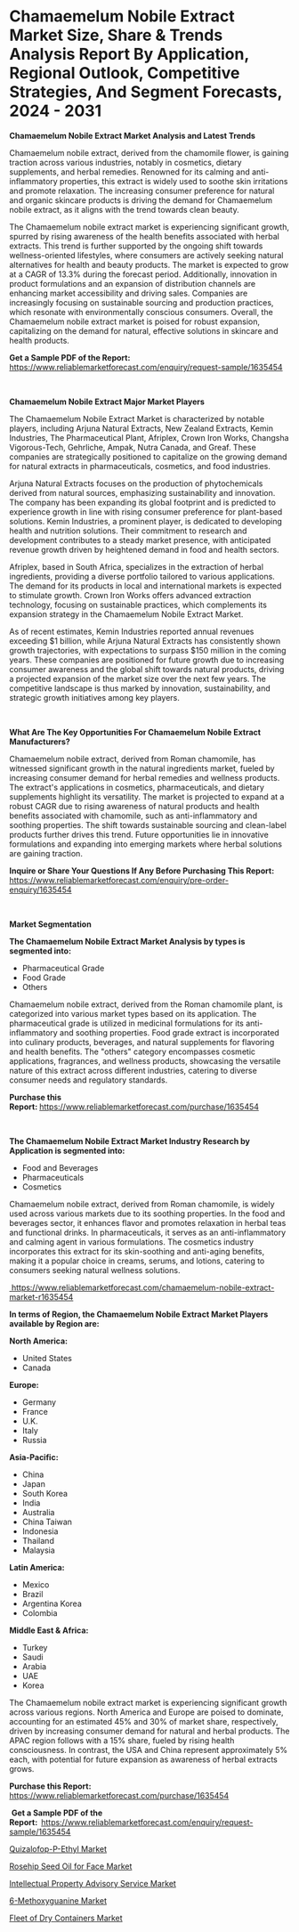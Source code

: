 <p><h1>Chamaemelum Nobile Extract Market Size, Share & Trends Analysis Report By Application, Regional Outlook, Competitive Strategies, And Segment Forecasts, 2024 - 2031</h1></p><p><strong>Chamaemelum Nobile Extract Market Analysis and Latest Trends</strong></p>
<p><p>Chamaemelum nobile extract, derived from the chamomile flower, is gaining traction across various industries, notably in cosmetics, dietary supplements, and herbal remedies. Renowned for its calming and anti-inflammatory properties, this extract is widely used to soothe skin irritations and promote relaxation. The increasing consumer preference for natural and organic skincare products is driving the demand for Chamaemelum nobile extract, as it aligns with the trend towards clean beauty.</p><p>The Chamaemelum nobile extract market is experiencing significant growth, spurred by rising awareness of the health benefits associated with herbal extracts. This trend is further supported by the ongoing shift towards wellness-oriented lifestyles, where consumers are actively seeking natural alternatives for health and beauty products. The market is expected to grow at a CAGR of 13.3% during the forecast period. Additionally, innovation in product formulations and an expansion of distribution channels are enhancing market accessibility and driving sales. Companies are increasingly focusing on sustainable sourcing and production practices, which resonate with environmentally conscious consumers. Overall, the Chamaemelum nobile extract market is poised for robust expansion, capitalizing on the demand for natural, effective solutions in skincare and health products.</p></p>
<p><strong>Get a Sample PDF of the Report:&nbsp;</strong> <a href="https://www.reliablemarketforecast.com/enquiry/request-sample/1635454?utm_campaign=1110&utm_medium=2&utm_source=Github&utm_content=ia&utm_term=07122024&utm_id=chamaemelum-nobile-extract">https://www.reliablemarketforecast.com/enquiry/request-sample/1635454</a></p>
<p>&nbsp;</p>
<p><strong>Chamaemelum Nobile Extract Major Market Players</strong></p>
<p><p>The Chamaemelum Nobile Extract Market is characterized by notable players, including Arjuna Natural Extracts, New Zealand Extracts, Kemin Industries, The Pharmaceutical Plant, Afriplex, Crown Iron Works, Changsha Vigorous-Tech, Gehrliche, Ampak, Nutra Canada, and Greaf. These companies are strategically positioned to capitalize on the growing demand for natural extracts in pharmaceuticals, cosmetics, and food industries.</p><p>Arjuna Natural Extracts focuses on the production of phytochemicals derived from natural sources, emphasizing sustainability and innovation. The company has been expanding its global footprint and is predicted to experience growth in line with rising consumer preference for plant-based solutions. Kemin Industries, a prominent player, is dedicated to developing health and nutrition solutions. Their commitment to research and development contributes to a steady market presence, with anticipated revenue growth driven by heightened demand in food and health sectors.</p><p>Afriplex, based in South Africa, specializes in the extraction of herbal ingredients, providing a diverse portfolio tailored to various applications. The demand for its products in local and international markets is expected to stimulate growth. Crown Iron Works offers advanced extraction technology, focusing on sustainable practices, which complements its expansion strategy in the Chamaemelum Nobile Extract Market.</p><p>As of recent estimates, Kemin Industries reported annual revenues exceeding $1 billion, while Arjuna Natural Extracts has consistently shown growth trajectories, with expectations to surpass $150 million in the coming years. These companies are positioned for future growth due to increasing consumer awareness and the global shift towards natural products, driving a projected expansion of the market size over the next few years. The competitive landscape is thus marked by innovation, sustainability, and strategic growth initiatives among key players.</p></p>
<p>&nbsp;</p>
<p><strong>What Are The Key Opportunities For Chamaemelum Nobile Extract Manufacturers?</strong></p>
<p><p>Chamaemelum nobile extract, derived from Roman chamomile, has witnessed significant growth in the natural ingredients market, fueled by increasing consumer demand for herbal remedies and wellness products. The extract's applications in cosmetics, pharmaceuticals, and dietary supplements highlight its versatility. The market is projected to expand at a robust CAGR due to rising awareness of natural products and health benefits associated with chamomile, such as anti-inflammatory and soothing properties. The shift towards sustainable sourcing and clean-label products further drives this trend. Future opportunities lie in innovative formulations and expanding into emerging markets where herbal solutions are gaining traction.</p></p>
<p><strong>Inquire or Share Your Questions If Any Before Purchasing This Report:</strong> <a href="https://www.reliablemarketforecast.com/enquiry/pre-order-enquiry/1635454?utm_campaign=1110&utm_medium=2&utm_source=Github&utm_content=ia&utm_term=07122024&utm_id=chamaemelum-nobile-extract">https://www.reliablemarketforecast.com/enquiry/pre-order-enquiry/1635454</a></p>
<p>&nbsp;</p>
<p><strong>Market Segmentation</strong></p>
<p><strong>The Chamaemelum Nobile Extract Market Analysis by types is segmented into:</strong></p>
<p><ul><li>Pharmaceutical Grade</li><li>Food Grade</li><li>Others</li></ul></p>
<p><p>Chamaemelum nobile extract, derived from the Roman chamomile plant, is categorized into various market types based on its application. The pharmaceutical grade is utilized in medicinal formulations for its anti-inflammatory and soothing properties. Food grade extract is incorporated into culinary products, beverages, and natural supplements for flavoring and health benefits. The "others" category encompasses cosmetic applications, fragrances, and wellness products, showcasing the versatile nature of this extract across different industries, catering to diverse consumer needs and regulatory standards.</p></p>
<p><strong>Purchase this Report:&nbsp;</strong><a href="https://www.reliablemarketforecast.com/purchase/1635454?utm_campaign=1110&utm_medium=2&utm_source=Github&utm_content=ia&utm_term=07122024&utm_id=chamaemelum-nobile-extract">https://www.reliablemarketforecast.com/purchase/1635454</a></p>
<p>&nbsp;</p>
<p><strong>The Chamaemelum Nobile Extract Market Industry Research by Application is segmented into:</strong></p>
<p><ul><li>Food and Beverages</li><li>Pharmaceuticals</li><li>Cosmetics</li></ul></p>
<p><p>Chamaemelum nobile extract, derived from Roman chamomile, is widely used across various markets due to its soothing properties. In the food and beverages sector, it enhances flavor and promotes relaxation in herbal teas and functional drinks. In pharmaceuticals, it serves as an anti-inflammatory and calming agent in various formulations. The cosmetics industry incorporates this extract for its skin-soothing and anti-aging benefits, making it a popular choice in creams, serums, and lotions, catering to consumers seeking natural wellness solutions.</p></p>
<p><a href="https://www.reliablemarketforecast.com/chamaemelum-nobile-extract-market-r1635454?utm_campaign=1110&utm_medium=2&utm_source=Github&utm_content=ia&utm_term=07122024&utm_id=chamaemelum-nobile-extract">&nbsp;https://www.reliablemarketforecast.com/chamaemelum-nobile-extract-market-r1635454</a></p>
<p><strong>In terms of Region, the Chamaemelum Nobile Extract Market Players available by Region are:</strong></p>
<p>
    <p> <strong> North America: </strong>
        <ul>
            <li>United States</li>
            <li>Canada</li>
        </ul>
        </p> 
    <p> <strong> Europe: </strong>
        <ul>
            <li>Germany</li>
            <li>France</li>
            <li>U.K.</li>
            <li>Italy</li>
            <li>Russia</li>
        </ul>
        </p> 
    <p> <strong> Asia-Pacific: </strong>
        <ul>
            <li>China</li>
            <li>Japan</li>
            <li>South Korea</li>
            <li>India</li>
            <li>Australia</li>
            <li>China Taiwan</li>
            <li>Indonesia</li>
            <li>Thailand</li>
            <li>Malaysia</li>
        </ul>
        </p> 
    <p> <strong> Latin America: </strong>
        <ul>
            <li>Mexico</li>
            <li>Brazil</li>
            <li>Argentina Korea</li>
            <li>Colombia</li>
        </ul>
        </p> 
    <p> <strong> Middle East & Africa: </strong>
        <ul>
            <li>Turkey</li>
            <li>Saudi</li>
            <li>Arabia</li>
            <li>UAE</li>
            <li>Korea</li>
        </ul>
    </p>
    </p>
<p><p>The Chamaemelum nobile extract market is experiencing significant growth across various regions. North America and Europe are poised to dominate, accounting for an estimated 45% and 30% of market share, respectively, driven by increasing consumer demand for natural and herbal products. The APAC region follows with a 15% share, fueled by rising health consciousness. In contrast, the USA and China represent approximately 5% each, with potential for future expansion as awareness of herbal extracts grows.</p></p>
<p><strong>Purchase this Report: </strong><a href="https://www.reliablemarketforecast.com/purchase/1635454?utm_campaign=1110&utm_medium=2&utm_source=Github&utm_content=ia&utm_term=07122024&utm_id=chamaemelum-nobile-extract">https://www.reliablemarketforecast.com/purchase/1635454</a></p>
<p>&nbsp;<strong>Get a Sample PDF of the Report:&nbsp;&nbsp;</strong><a href="https://www.reliablemarketforecast.com/enquiry/request-sample/1635454?utm_campaign=1110&utm_medium=2&utm_source=Github&utm_content=ia&utm_term=07122024&utm_id=chamaemelum-nobile-extract">https://www.reliablemarketforecast.com/enquiry/request-sample/1635454</a></p>
<p><strong></strong></p>
<p><p><a href="https://github.com/WillieWoodard/Market-Research-Report-List-7/blob/main/quizalofop-p-ethyl-market.md?utm_campaign=1110&utm_medium=2&utm_source=Github&utm_content=ia&utm_term=07122024&utm_id=chamaemelum-nobile-extract">Quizalofop-P-Ethyl Market</a></p><p><a href="https://issuu.com/reportprime-2/docs/rosehip-seed-oil-for-face-market-size-2030.pptx?utm_campaign=1110&utm_medium=2&utm_source=Github&utm_content=ia&utm_term=07122024&utm_id=chamaemelum-nobile-extract">Rosehip Seed Oil for Face Market</a></p><p><a href="https://www.linkedin.com/pulse/intellectual-property-advisory-service-market-size-2024-2031-llloc?utm_campaign=1110&utm_medium=2&utm_source=Github&utm_content=ia&utm_term=07122024&utm_id=chamaemelum-nobile-extract">Intellectual Property Advisory Service Market</a></p><p><a href="https://issuu.com/reportprime-2/docs/6-methoxyguanine-market-size-2030.pptx?utm_campaign=1110&utm_medium=2&utm_source=Github&utm_content=ia&utm_term=07122024&utm_id=chamaemelum-nobile-extract">6-Methoxyguanine Market</a></p><p><a href="https://www.linkedin.com/pulse/fleet-dry-containers-market-demand-revenue-growth-139-cagr-forecast-6mu6c?utm_campaign=1110&utm_medium=2&utm_source=Github&utm_content=ia&utm_term=07122024&utm_id=chamaemelum-nobile-extract">Fleet of Dry Containers Market</a></p></p>
